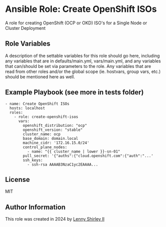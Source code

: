Ansible Role: Create OpenShift ISOs
=========

A role for creating OpenShift (OCP or OKD) ISO's for a Single Node or Cluster Deployment

Role Variables
--------------

A description of the settable variables for this role should go here, including any variables that are in defaults/main.yml, vars/main.yml, and any variables that can/should be set via parameters to the role. Any variables that are read from other roles and/or the global scope (ie. hostvars, group vars, etc.) should be mentioned here as well.

Example Playbook (see more in tests folder)
----------------

    - name: Create OpenShift ISOs
      hosts: localhost
      roles:
        - role: create-openshift-isos
          vars:
            openshift_distribution: "ocp"
            openshift_version: "stable"
            cluster_name: ocp
            base_domain: domain.local
            machine_cidr: '172.16.15.0/24'
            control_plane_nodes:
              - name: "{{ cluster_name | lower }}-sn-01"
            pull_secret: '{"auths":{"cloud.openshift.com":{"auth":"...'
            ssh_keys:
              - ssh-rsa AAAAB3NzaC1yc2EAAAA...

License
-------

MIT

Author Information
------------------

This role was created in 2024 by [Lenny Shirley II](https://github.com/lennysh)
